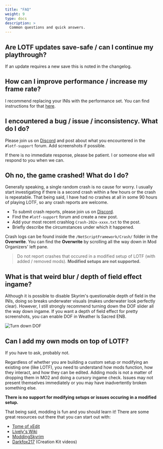 ```yaml
---
title: "FAQ"
weight: 9
type: docs
description: >
  Common questions and quick answers.
---
```


## Are LOTF updates save-safe / can I continue my playthrough?

If an update requires a new save this is noted in the changelog.

## How can I improve performance / increase my frame rate?

I recommend replacing your INIs with the performance set. You can find instructions for that [here](/lotf/customisation/#performance-inis).

## I encountered a bug / issue / inconsistency. What do I do?

Please join us on [Discord](https://discord.gg/xRrHRsb5e9) and post about what you encountered in the `#lotf-support` forum. Add screenshots if possible.

If there is no immediate response, please be patient. I or someone else will respond to you when we can.

## Oh no, the game crashed! What do I do?

Generally speaking, a single random crash is no cause for worry. I usually start investigating if there is a second crash within a few hours or the crash is repeatable. That being said, I have had no crashes at all in some 90 hours of playing LOTF, so any crash reports are welcome.

- To submit crash reports, please join us on [Discord](https://discord.gg/xRrHRsb5e9).
- Find the `#lotf-support` forum and create a new post.
- Add your most recent crashlog `Crash-202x-xxxx.txt` to the post.
- Briefly describe the circumstances under which it happened.

Crash logs can be found inside the `/NetScriptFramework/Crash/` folder in the **Overwrite**. You can find the **Overwrite** by scrolling all the way down in Mod Organizers' left pane.

> Do not report crashes that occured in a modified setup of LOTF (with added / removed mods). **Modified setups are not supported.**

## What is that weird blur / depth of field effect ingame?

Although it is possible to disable Skyrim's questionable depth of field in the INIs, doing so breaks underwater visuals (makes underwater look perfectly clear). However, I still strongly recommend turning down the DOF slider all the way down ingame. If you want a depth of field effect for pretty screenshots, you can enable DOF in Weather Is Sacred ENB.

![Turn down DOF](/Pictures/lotf/faq/turn-down-dof.jpg)

## Can I add my own mods on top of LOTF?

If you have to ask, probably not.

Regardless of whether you are building a custom setup or modifying an existing one (like LOTF), you need to understand how mods function, how they interact, and how they can be edited. Adding mods is not a matter of dropping them in MO2 and doing a cursory ingame check. Issues may not present themselves immediately or you may have inadvertently broken something else.

**There is no support for modifying setups or issues occuring in a modified setup.**

That being said, modding is fun and you should learn it! There are some great resources out there that you can start out with:

- [Tome of xEdit](https://tes5edit.github.io/docs/index.html)
- [Lively's Wiki](https://github.com/LivelyDismay/Learn-To-Mod/blob/main/Main.md)
- [ModdingSkyrim](https://moddingskyrim.com/)
- [Darkfox217](https://www.youtube.com/c/Darkfox127/playlists) (Creation Kit videos)